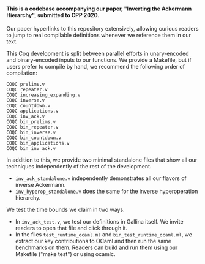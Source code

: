 
#### This is a codebase accompanying our paper, "Inverting the Ackermann Hierarchy", submitted to CPP 2020. 

Our paper hyperlinks to this repository extensively, allowing curious readers to jump to real compilable definitions whenever we reference them in our text. 

This Coq development is split between parallel efforts in unary-encoded and binary-encoded inputs to our functions. We provide a Makefile, but if users prefer to compile by hand, we recommend the following order of compilation: 
```
COQC prelims.v
COQC repeater.v
COQC increasing_expanding.v
COQC inverse.v
COQC countdown.v
COQC applications.v
COQC inv_ack.v
COQC bin_prelims.v
COQC bin_repeater.v
COQC bin_inverse.v
COQC bin_countdown.v
COQC bin_applications.v
COQC bin_inv_ack.v
```

In addition to this, we provide two minimal standalone files that show all our techniques independently of the rest of the development.
- `inv_ack_standalone.v` independently demonstrates all our flavors of inverse Ackermann.
- `inv_hyperop_standalone.v` does the same for the inverse hyperoperation hierarchy.

We test the time bounds we claim in two ways. 
- In `inv_ack_test.v`, we test our definitions in Gallina itself. We invite readers to open that file and click through it.
- In the files `test_runtime_ocaml.ml` and `bin_test_runtime_ocaml.ml`, we extract our key contributions to OCaml and then run the same benchmarks on them. Readers can build and run them using our Makefile ("make test") or using ocamlc.
